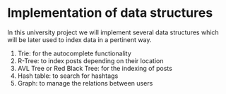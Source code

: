 # Implementation of data structures

In this university project we will implement several data structures which will be later used to index data in a pertinent way.

1. Trie: for the autocomplete functionality
2. R-Tree: to index posts depending on their location
3. AVL Tree or Red Black Tree: for the indexing of posts
4. Hash table: to search for hashtags
5. Graph: to manage the relations between users
